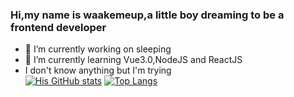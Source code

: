 ### Hi,my name is waakemeup,a little boy dreaming to be a frontend developer 

- 🔭 I’m currently working on sleeping
- 🌱 I’m currently learning Vue3.0,NodeJS and ReactJS
- I don't know anything but I'm trying    
[![His GitHub stats](https://github-readme-stats.vercel.app/api?username=waakemeup&theme=tokyonight&count_private=true)](https://github.com/anuraghazra/github-readme-stats) 
[![Top Langs](https://github-readme-stats.vercel.app/api/top-langs/?username=waakemeup&layout=compact&count_private=true)](https://github.com/anuraghazra/github-readme-stats)
  
